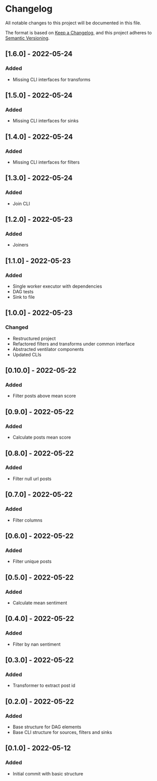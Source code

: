 # Changelog

All notable changes to this project will be documented in this file.

The format is based on [Keep a Changelog](https://keepachangelog.com/en/1.0.0/),
and this project adheres to [Semantic Versioning](https://semver.org/spec/v2.0.0.html).

## [1.6.0] - 2022-05-24
### Added
- Missing CLI interfaces for transforms

## [1.5.0] - 2022-05-24
### Added
- Missing CLI interfaces for sinks

## [1.4.0] - 2022-05-24
### Added
- Missing CLI interfaces for filters

## [1.3.0] - 2022-05-24
### Added
- Join CLI

## [1.2.0] - 2022-05-23
### Added
- Joiners

## [1.1.0] - 2022-05-23
### Added
- Single worker executor with dependencies
- DAG tests
- Sink to file

## [1.0.0] - 2022-05-23
### Changed
- Restructured project
- Refactored filters and transforms under common interface
- Abstracted ventilator components
- Updated CLIs

## [0.10.0] - 2022-05-22
### Added
- Filter posts above mean score

## [0.9.0] - 2022-05-22
### Added
- Calculate posts mean score

## [0.8.0] - 2022-05-22
### Added
- Filter null url posts

## [0.7.0] - 2022-05-22
### Added
- Filter columns

## [0.6.0] - 2022-05-22
### Added
- Filter unique posts

## [0.5.0] - 2022-05-22
### Added
- Calculate mean sentiment

## [0.4.0] - 2022-05-22
### Added
- Filter by nan sentiment

## [0.3.0] - 2022-05-22
### Added
- Transformer to extract post id

## [0.2.0] - 2022-05-22
### Added
- Base structure for DAG elements
- Base CLI structure for sources, filters and sinks

## [0.1.0] - 2022-05-12
### Added
- Initial commit with basic structure
